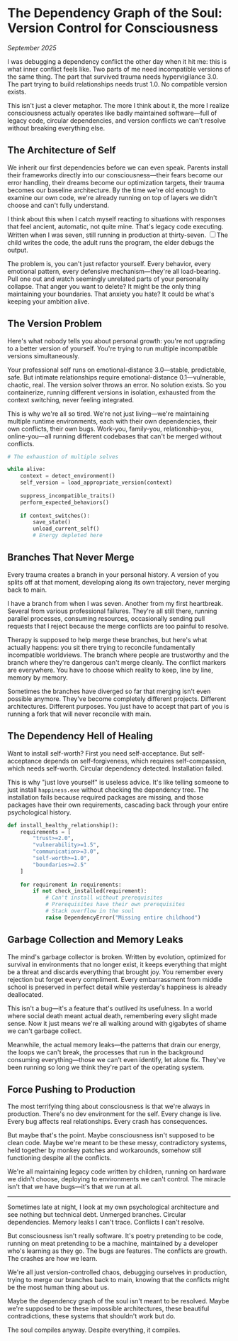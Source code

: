 # The Dependency Graph of the Soul: Version Control for Consciousness
*September 2025*

I was debugging a dependency conflict the other day when it hit me: this is what inner conflict feels like. Two parts of me need incompatible versions of the same thing. The part that survived trauma needs hypervigilance 3.0. The part trying to build relationships needs trust 1.0. No compatible version exists.

This isn't just a clever metaphor. The more I think about it, the more I realize consciousness actually operates like badly maintained software—full of legacy code, circular dependencies, and version conflicts we can't resolve without breaking everything else.

## The Architecture of Self

We inherit our first dependencies before we can even speak. Parents install their frameworks directly into our consciousness—their fears become our error handling, their dreams become our optimization targets, their trauma becomes our baseline architecture. By the time we're old enough to examine our own code, we're already running on top of layers we didn't choose and can't fully understand.

I think about this when I catch myself reacting to situations with responses that feel ancient, automatic, not quite mine. That's legacy code executing. Written when I was seven, still running in production at thirty-seven. <label for="sn-legacy-patterns" class="margin-toggle sidenote-number"></label><input type="checkbox" id="sn-legacy-patterns" class="margin-toggle"/><span class="sidenote">The child writes the code, the adult runs the program, the elder debugs the output.</span>

The problem is, you can't just refactor yourself. Every behavior, every emotional pattern, every defensive mechanism—they're all load-bearing. Pull one out and watch seemingly unrelated parts of your personality collapse. That anger you want to delete? It might be the only thing maintaining your boundaries. That anxiety you hate? It could be what's keeping your ambition alive.

## The Version Problem

Here's what nobody tells you about personal growth: you're not upgrading to a better version of yourself. You're trying to run multiple incompatible versions simultaneously.

Your professional self runs on emotional-distance 3.0—stable, predictable, safe. But intimate relationships require emotional-distance 0.1—vulnerable, chaotic, real. The version solver throws an error. No solution exists. So you containerize, running different versions in isolation, exhausted from the context switching, never feeling integrated.

This is why we're all so tired. We're not just living—we're maintaining multiple runtime environments, each with their own dependencies, their own conflicts, their own bugs. Work-you, family-you, relationship-you, online-you—all running different codebases that can't be merged without conflicts.

```python
# The exhaustion of multiple selves

while alive:
    context = detect_environment()
    self_version = load_appropriate_version(context)
    
    suppress_incompatible_traits()
    perform_expected_behaviors()
    
    if context_switches():
        save_state()
        unload_current_self()
        # Energy depleted here
```

## Branches That Never Merge

Every trauma creates a branch in your personal history. A version of you splits off at that moment, developing along its own trajectory, never merging back to main. 

I have a branch from when I was seven. Another from my first heartbreak. Several from various professional failures. They're all still there, running parallel processes, consuming resources, occasionally sending pull requests that I reject because the merge conflicts are too painful to resolve.

Therapy is supposed to help merge these branches, but here's what actually happens: you sit there trying to reconcile fundamentally incompatible worldviews. The branch where people are trustworthy and the branch where they're dangerous can't merge cleanly. The conflict markers are everywhere. You have to choose which reality to keep, line by line, memory by memory.

Sometimes the branches have diverged so far that merging isn't even possible anymore. They've become completely different projects. Different architectures. Different purposes. You just have to accept that part of you is running a fork that will never reconcile with main.

## The Dependency Hell of Healing

Want to install self-worth? First you need self-acceptance. But self-acceptance depends on self-forgiveness, which requires self-compassion, which needs self-worth. Circular dependency detected. Installation failed.

This is why "just love yourself" is useless advice. It's like telling someone to just install `happiness.exe` without checking the dependency tree. The installation fails because required packages are missing, and those packages have their own requirements, cascading back through your entire psychological history.

```python
def install_healthy_relationship():
    requirements = [
        "trust>=2.0",
        "vulnerability>=1.5",
        "communication>=3.0",
        "self-worth>=1.0",
        "boundaries>=2.5"
    ]
    
    for requirement in requirements:
        if not check_installed(requirement):
            # Can't install without prerequisites
            # Prerequisites have their own prerequisites
            # Stack overflow in the soul
            raise DependencyError("Missing entire childhood")
```

## Garbage Collection and Memory Leaks

The mind's garbage collector is broken. Written by evolution, optimized for survival in environments that no longer exist, it keeps everything that might be a threat and discards everything that brought joy. You remember every rejection but forget every compliment. Every embarrassment from middle school is preserved in perfect detail while yesterday's happiness is already deallocated.

This isn't a bug—it's a feature that's outlived its usefulness. In a world where social death meant actual death, remembering every slight made sense. Now it just means we're all walking around with gigabytes of shame we can't garbage collect.

Meanwhile, the actual memory leaks—the patterns that drain our energy, the loops we can't break, the processes that run in the background consuming everything—those we can't even identify, let alone fix. They've been running so long we think they're part of the operating system.

## Force Pushing to Production

The most terrifying thing about consciousness is that we're always in production. There's no dev environment for the self. Every change is live. Every bug affects real relationships. Every crash has consequences.

But maybe that's the point. Maybe consciousness isn't supposed to be clean code. Maybe we're meant to be these messy, contradictory systems, held together by monkey patches and workarounds, somehow still functioning despite all the conflicts.

We're all maintaining legacy code written by children, running on hardware we didn't choose, deploying to environments we can't control. The miracle isn't that we have bugs—it's that we run at all.

***

Sometimes late at night, I look at my own psychological architecture and see nothing but technical debt. Unmerged branches. Circular dependencies. Memory leaks I can't trace. Conflicts I can't resolve.

But consciousness isn't really software. It's poetry pretending to be code, running on meat pretending to be a machine, maintained by a developer who's learning as they go. The bugs are features. The conflicts are growth. The crashes are how we learn.

We're all just version-controlled chaos, debugging ourselves in production, trying to merge our branches back to main, knowing that the conflicts might be the most human thing about us.

Maybe the dependency graph of the soul isn't meant to be resolved. Maybe we're supposed to be these impossible architectures, these beautiful contradictions, these systems that shouldn't work but do.

The soul compiles anyway. Despite everything, it compiles.